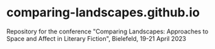 # comparing-landscapes.github.io
Repository for the conference "Comparing Landscapes: Approaches to Space and Affect in Literary Fiction", Bielefeld, 19-21 April 2023
